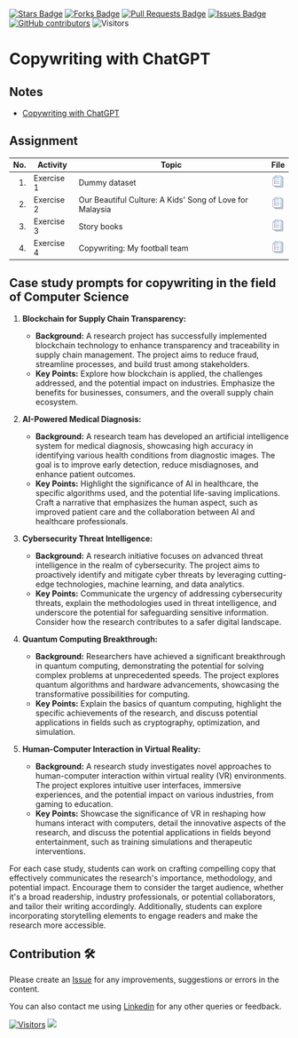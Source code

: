 <a href="https://github.com/drshahizan/SLR-MIIT/stargazers"><img src="https://img.shields.io/github/stars/drshahizan/SLR-MIIT" alt="Stars Badge"/></a>
<a href="https://github.com/drshahizan/SLR-MIIT/network/members"><img src="https://img.shields.io/github/forks/drshahizan/SLR-MIIT" alt="Forks Badge"/></a>
<a href="https://github.com/drshahizan/SLR-MIIT"><img src="https://img.shields.io/github/issues-pr/drshahizan/SLR-MIIT" alt="Pull Requests Badge"/></a>
<a href="https://github.com/drshahizan/SLR-MIIT/issues"><img src="https://img.shields.io/github/issues/drshahizan/SLR-MIIT" alt="Issues Badge"/></a>
<a href="https://github.com/drshahizan/SLR-MIIT/graphs/contributors"><img alt="GitHub contributors" src="https://img.shields.io/github/contributors/drshahizan/SLR-MIIT?color=2b9348"></a>
![Visitors](https://api.visitorbadge.io/api/visitors?path=https%3A%2F%2Fgithub.com%2Fdrshahizan%2FSLR-MIIT&labelColor=%23d9e3f0&countColor=%23697689&style=flat)

# Copywriting with ChatGPT
## Notes
- [Copywriting with ChatGPT](https://drshahizan.gitbook.io/copywriting-chatgpt)
  
## Assignment
| No. | Activity | Topic | File |
| -----: | ------ | ------ | :-----: | 
| 1. | Exercise 1 | Dummy dataset | <a href="./exercise/exer1" ><img src="../images/rfp.png" width="24px" height="24px" ></a> | 
| 2. | Exercise 2 | Our Beautiful Culture: A Kids' Song of Love for Malaysia | <a href="../exercise/exer2" ><img src="../images/rfp.png" width="24px" height="24px" ></a> | 
| 3. | Exercise 3 | Story books | <a href="./exercise/exer3" ><img src="../images/rfp.png" width="24px" height="24px" ></a> | 
| 4. | Exercise 4 | Copywriting: My football team | <a href="./exercise/exer4" ><img src="../images/rfp.png" width="24px" height="24px" ></a> | 

## Case study prompts for copywriting in the field of Computer Science

1. **Blockchain for Supply Chain Transparency:**
   - **Background:** A research project has successfully implemented blockchain technology to enhance transparency and traceability in supply chain management. The project aims to reduce fraud, streamline processes, and build trust among stakeholders.
   - **Key Points:** Explore how blockchain is applied, the challenges addressed, and the potential impact on industries. Emphasize the benefits for businesses, consumers, and the overall supply chain ecosystem.

2. **AI-Powered Medical Diagnosis:**
   - **Background:** A research team has developed an artificial intelligence system for medical diagnosis, showcasing high accuracy in identifying various health conditions from diagnostic images. The goal is to improve early detection, reduce misdiagnoses, and enhance patient outcomes.
   - **Key Points:** Highlight the significance of AI in healthcare, the specific algorithms used, and the potential life-saving implications. Craft a narrative that emphasizes the human aspect, such as improved patient care and the collaboration between AI and healthcare professionals.

3. **Cybersecurity Threat Intelligence:**
   - **Background:** A research initiative focuses on advanced threat intelligence in the realm of cybersecurity. The project aims to proactively identify and mitigate cyber threats by leveraging cutting-edge technologies, machine learning, and data analytics.
   - **Key Points:** Communicate the urgency of addressing cybersecurity threats, explain the methodologies used in threat intelligence, and underscore the potential for safeguarding sensitive information. Consider how the research contributes to a safer digital landscape.

4. **Quantum Computing Breakthrough:**
   - **Background:** Researchers have achieved a significant breakthrough in quantum computing, demonstrating the potential for solving complex problems at unprecedented speeds. The project explores quantum algorithms and hardware advancements, showcasing the transformative possibilities for computing.
   - **Key Points:** Explain the basics of quantum computing, highlight the specific achievements of the research, and discuss potential applications in fields such as cryptography, optimization, and simulation.

5. **Human-Computer Interaction in Virtual Reality:**
   - **Background:** A research study investigates novel approaches to human-computer interaction within virtual reality (VR) environments. The project explores intuitive user interfaces, immersive experiences, and the potential impact on various industries, from gaming to education.
   - **Key Points:** Showcase the significance of VR in reshaping how humans interact with computers, detail the innovative aspects of the research, and discuss the potential applications in fields beyond entertainment, such as training simulations and therapeutic interventions.

For each case study, students can work on crafting compelling copy that effectively communicates the research's importance, methodology, and potential impact. Encourage them to consider the target audience, whether it's a broad readership, industry professionals, or potential collaborators, and tailor their writing accordingly. Additionally, students can explore incorporating storytelling elements to engage readers and make the research more accessible.

## Contribution 🛠️
Please create an [Issue](https://github.com/drshahizan/SLR-MIIT/issues) for any improvements, suggestions or errors in the content.

You can also contact me using [Linkedin](https://www.linkedin.com/in/drshahizan/) for any other queries or feedback.

[![Visitors](https://api.visitorbadge.io/api/visitors?path=https%3A%2F%2Fgithub.com%2Fdrshahizan&labelColor=%23697689&countColor=%23555555&style=plastic)](https://visitorbadge.io/status?path=https%3A%2F%2Fgithub.com%2Fdrshahizan)
![](https://hit.yhype.me/github/profile?user_id=81284918)
